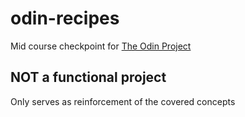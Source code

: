 # odin-recipes

Mid course checkpoint for [The Odin Project](https://www.theodinproject.com/about)

## NOT a functional project

Only serves as reinforcement of the covered concepts
